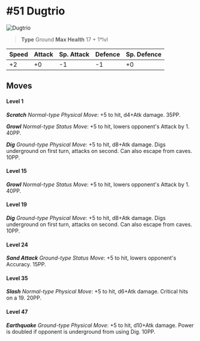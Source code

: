 # #51 Dugtrio


![Dugtrio](https://img.pokemondb.net/sprites/home/normal/1x/dugtrio.png)

> **Type** Ground
> **Max Health** 17 + 1\*lvl

| Speed | Attack | Sp. Attack | Defence | Sp. Defence |
| ----- | ------ | ---------- | ------- | ----------- |
| +2 | +0 | -1 | -1 | +0 |

## Moves
#### Level 1

***Scratch** Normal-type Physical Move*: +5 to hit, d4+Atk damage.  35PP.

***Growl** Normal-type Status Move*: +5 to hit, lowers opponent's Attack by 1. 40PP.

***Dig** Ground-type Physical Move*: +5 to hit, d8+Atk damage. Digs underground on first turn, attacks on second. Can also escape from caves. 10PP.
#### Level 15

***Growl** Normal-type Status Move*: +5 to hit, lowers opponent's Attack by 1. 40PP.
#### Level 19

***Dig** Ground-type Physical Move*: +5 to hit, d8+Atk damage. Digs underground on first turn, attacks on second. Can also escape from caves. 10PP.
#### Level 24

***Sand Attack** Ground-type Status Move*: +5 to hit, lowers opponent's Accuracy. 15PP.
#### Level 35

***Slash** Normal-type Physical Move*: +5 to hit, d6+Atk damage. Critical hits on a 19. 20PP.
#### Level 47

***Earthquake** Ground-type Physical Move*: +5 to hit, d10+Atk damage. Power is doubled if opponent is underground from using Dig. 10PP.

